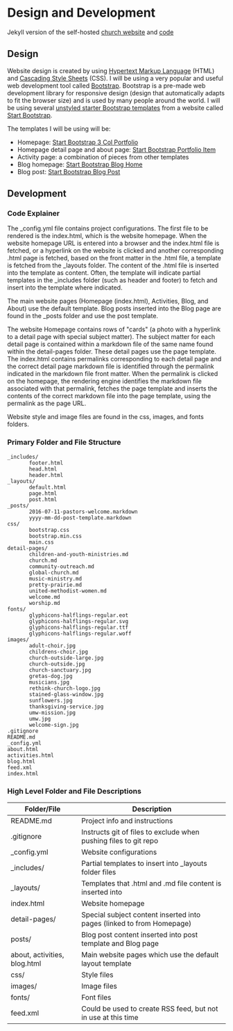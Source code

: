 # Design and Development

Jekyll version of the self-hosted [church website](https://katherinemichel.github.io/self-hosted-church-website-jekyll) and [code](https://github.com/KatherineMichel/self-hosted-church-website-jekyll/tree/gh-pages)<br>

## Design

Website design is created by using [Hypertext Markup Language](https://en.wikipedia.org/wiki/HTML) (HTML) and [Cascading Style Sheets](https://en.wikipedia.org/wiki/Cascading_Style_Sheets) (CSS). I will be using a very popular and useful web development tool called [Bootstrap](http://getbootstrap.com). Bootstrap is a pre-made web development library for responsive design (design that automatically adapts to fit the browser size) and is used by many people around the world. I will be using several [unstyled starter Bootstrap templates](http://startbootstrap.com/template-categories/unstyled) from a website called [Start Bootstrap](http://startbootstrap.com). 

The templates I will be using will be: 
* Homepage: [Start Bootstrap 3 Col Portfolio](http://startbootstrap.com/template-overviews/3-col-portfolio)
* Homepage detail page and about page: [Start Bootstrap Portfolio Item](http://startbootstrap.com/template-overviews/portfolio-item)
* Activity page: a combination of pieces from other templates
* Blog homepage: [Start Bootstrap Blog Home](http://startbootstrap.com/template-overviews/blog-home)
* Blog post: [Start Bootstrap Blog Post](http://startbootstrap.com/template-overviews/blog-post)

## Development

### Code Explainer

The _config.yml file contains project configurations. The first file to be rendered is the index.html, which is the website homepage. When the website homepage URL is entered into a browser and the index.html file is fetched, or a hyperlink on the website is clicked and another corresponding .html page is fetched, based on the front matter in the .html file, a template is fetched from the _layouts folder. The content of the .html file is inserted into the template as content. Often, the template will indicate partial templates in the _includes folder (such as header and footer) to fetch and insert into the template where indicated.

The main website pages (Homepage (index.html), Activities, Blog, and About) use the default template. Blog posts inserted into the Blog page are found in the _posts folder and use the post template. 

The website Homepage contains rows of "cards" (a photo with a hyperlink to a detail page with special subject matter). The subject matter for each detail page is contained within a markdown file of the same name found within the detail-pages folder. These detail pages use the page template. The index.html contains permalinks corresponding to each detail page and the correct detail page markdown file is identified through the permalink indicated in the markdown file front matter. When the permalink is clicked on the homepage, the rendering engine identifies the markdown file associated with that permalink, fetches the page template and inserts the contents of the correct markdown file into the page template, using the permalink as the page URL. 

Website style and image files are found in the css, images, and fonts folders.

### Primary Folder and File Structure

    _includes/
           footer.html
           head.html
           header.html
    _layouts/
           default.html
           page.html
           post.html
    _posts/
           2016-07-11-pastors-welcome.markdown
           yyyy-mm-dd-post-template.markdown
    css/
           bootstrap.css
           bootstrap.min.css
           main.css
    detail-pages/
           children-and-youth-ministries.md
           church.md
           community-outreach.md
           global-church.md
           music-ministry.md
           pretty-prairie.md
           united-methodist-women.md
           welcome.md
           worship.md
    fonts/   
           glyphicons-halflings-regular.eot
           glyphicons-halflings-regular.svg
           glyphicons-halflings-regular.ttf
           glyphicons-halflings-regular.woff
    images/
           adult-choir.jpg
           childrens-choir.jpg
           church-outside-large.jpg
           church-outside.jpg
           church-sanctuary.jpg
           gretas-dog.jpg
           musicians.jpg
           rethink-church-logo.jpg
           stained-glass-window.jpg
           sunflowers.jpg
           thanksgiving-service.jpg
           umw-mission.jpg
           umw.jpg
           welcome-sign.jpg
    .gitignore
    README.md
    _config.yml
    about.html
    activities.html
    blog.html
    feed.xml
    index.html

### High Level Folder and File Descriptions

| Folder/File                     | Description                                                           |
| ------------------------------- | --------------------------------------------------------------------- |
| README.md                       | Project info and instructions                                         |
| .gitignore                      | Instructs git of files to exclude when pushing files to git repo      |
| _config.yml                     | Website configurations                                                |
| _includes/                      | Partial templates to insert into _layouts folder files                |
| _layouts/                       | Templates that .html and .md file content is inserted into            |
| index.html                      | Website homepage                                                      |
| detail-pages/                   | Special subject content inserted into pages (linked to from Homepage) |
| posts/                          | Blog post content inserted into post template and Blog page           |
| about, activities, blog.html    | Main website pages which use the default layout template              |
| css/                            | Style files                                                           |
| images/                         | Image files                                                           |
| fonts/                          | Font files                                                            |
| feed.xml                        | Could be used to create RSS feed, but not in use at this time         |
